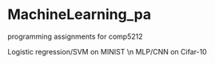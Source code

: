 # MachineLearning_pa
programming assignments for comp5212

Logistic regression/SVM on MINIST
\n
MLP/CNN on Cifar-10
